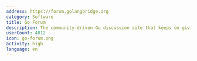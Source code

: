 ```yaml
---
address: https://forum.golangbridge.org
category: Software
title: Go Forum
description: The community-driven Go discussion site that keeps on giving
userCount: 4812
icon: go-forum.png
activity: high
language: en
---
```

